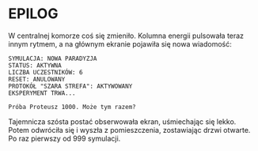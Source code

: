 # EPILOG

W centralnej komorze coś się zmieniło. Kolumna energii pulsowała teraz innym rytmem, a na głównym ekranie pojawiła się nowa wiadomość:

```
SYMULACJA: NOWA PARADYZJA
STATUS: AKTYWNA
LICZBA UCZESTNIKÓW: 6
RESET: ANULOWANY
PROTOKÓŁ "SZARA STREFA": AKTYWOWANY
EKSPERYMENT TRWA...
```

```
Próba Proteusz 1000. Może tym razem?
```

Tajemnicza szósta postać obserwowała ekran, uśmiechając się lekko. Potem odwróciła się i wyszła z pomieszczenia, zostawiając drzwi otwarte. 
Po raz pierwszy od 999 symulacji.
